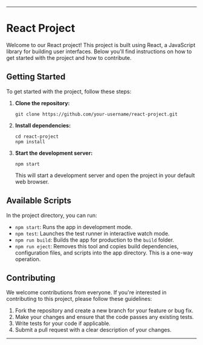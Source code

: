 
---

# React Project

Welcome to our React project! This project is built using React, a JavaScript library for building user interfaces. Below you'll find instructions on how to get started with the project and how to contribute.

## Getting Started

To get started with the project, follow these steps:

1. **Clone the repository:**  
   ```
   git clone https://github.com/your-username/react-project.git
   ```

2. **Install dependencies:**  
   ```
   cd react-project
   npm install
   ```

3. **Start the development server:**  
   ```
   npm start
   ```

   This will start a development server and open the project in your default web browser.

## Available Scripts

In the project directory, you can run:

- `npm start`: Runs the app in development mode.
- `npm test`: Launches the test runner in interactive watch mode.
- `npm run build`: Builds the app for production to the `build` folder.
- `npm run eject`: Removes this tool and copies build dependencies, configuration files, and scripts into the app directory. This is a one-way operation.

## Contributing

We welcome contributions from everyone. If you're interested in contributing to this project, please follow these guidelines:

1. Fork the repository and create a new branch for your feature or bug fix.
2. Make your changes and ensure that the code passes any existing tests.
3. Write tests for your code if applicable.
4. Submit a pull request with a clear description of your changes.

---
